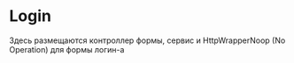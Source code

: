 # Login

Здесь размещаются контроллер формы, сервис и HttpWrapperNoop (No Operation) для формы логин-а
